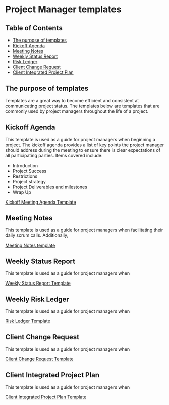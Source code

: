 # Project Manager templates

## Table of Contents

* [The purpose of templates](#template-purpose)
* [Kickoff Agenda](#kickoff-agenda)
* [Meeting Notes](#meeting-notes)
* [Weekly Status Report](#weekly-status-report)
* [Risk Ledger](#risk-ledger)
* [Client Change Request](#change-request)
* [Client Integrated Project Plan](#client-IPP)

## <a name="template-purpose"></a>The purpose of templates
Templates are a great way to become efficient and consistent at communicating project status. The templates below are templates that are commonly used by project managers throughout the life of a project.

## <a name="kickoff-agenda"></a>Kickoff Agenda
This template is used as a guide for project managers when beginning a project.
The kickoff agenda provides a list of key points the project manager should address during the
meeting to ensure there is clear expectations of all participating parties. Items covered include:
* Introduction
* Project Success
* Restrictions
* Project strategy
* Project Deliverables and milestones
* Wrap Up

[Kickoff Meeting Agenda Template](https://docs.google.com/a/civicactions.net/document/d/1pmOruj_1PeSfmJtxzvjDy7KxTTJi0VS8D62WUrWjeSM/edit?usp=sharing)


## <a name="meeting-notes"></a>Meeting Notes
This template is used as a guide for project managers when facilitating their daily scrum calls. Additionally,

[Meeting Notes template](https://docs.google.com/a/civicactions.net/document/d/17tl3lPu-3Uo6_YCEtb6AH9HsaILLS1UTmoUFIuXoqDc/edit?usp=sharing)


## <a name="weekly-status-report"></a>Weekly Status Report
This template is used as a guide for project managers when

[Weekly Status Report Template](https://docs.google.com/a/civicactions.net/document/d/1ZFOjwys-jz8WCrqzBatCYB5_4e9v3W1kBR5yFo8NJgc/edit?usp=sharing)


## <a name="risk-ledger"></a>Weekly Risk Ledger
This template is used as a guide for project managers when

[Risk Ledger Template](https://docs.google.com/a/civicactions.net/document/d/1qu5Os-hVrEtdfsIhuXi5F8ugpfOkAFiumW5R2wBMID0/edit?usp=sharing)


## <a name="change-request"></a>Client Change Request
This template is used as a guide for project managers when

[Client Change Request Template](https://docs.google.com/a/civicactions.net/document/d/1575TtYmZEu0vpsKlAXwXTFYc1HPhb0L5_ACiG1DL1jU/edit?usp=sharing)


## <a name="client-IPP"></a>Client Integrated Project Plan
This template is used as a guide for project managers when

[Client Integrated Project Plan Template](https://docs.google.com/a/civicactions.net/document/d/1cqh2-QpfvZYQDt9IHbA-vEqY9hrjoiJ1Nb-xdbQ6loU/edit?usp=sharing)
